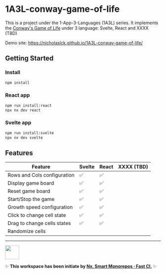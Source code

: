 # 1A3L-conway-game-of-life

This is a project under the 1-App-3-Languages (1A3L) series.
It implements the [Conway's Game of Life](https://en.wikipedia.org/wiki/Conway%27s_Game_of_Life) under 3 language: Svelte, React and XXXX (TBD)

Demo site: https://nicholaslck.github.io/1A3L-conway-game-of-life/

## Getting Started

### Install

```bash
npm install
```

### React app

```bash
npm run install:react
npx nx dev react
```

### Svelte app

```bash
npm run install:svelte
npx nx dev svelte
```

## Features

| Feature                     | Svelte | React | XXXX (TBD) |
| --------------------------- | ------ | ----- | ---- |
| Rows and Cols configuration | ✅      | ✅     |      |
| Display game board          | ✅      | ✅     |      |
| Reset game board            | ✅      | ✅     |      |
| Start/Stop the game         | ✅      | ✅     |      |
| Growth speed configuration  | ✅      | ✅     |      |
| Click to change cell state  | ✅      | ✅     |      |
| Drag to change cells states | ✅      | ✅     |      |
| Randomize cells             |        |       |      |

---

<a alt="Nx logo" href="https://nx.dev" target="_blank" rel="noreferrer"><img src="https://raw.githubusercontent.com/nrwl/nx/master/images/nx-logo.png" width="45"></a>

✨ **This workspace has been initiate by [Nx, Smart Monorepos · Fast CI.](https://nx.dev)** ✨
